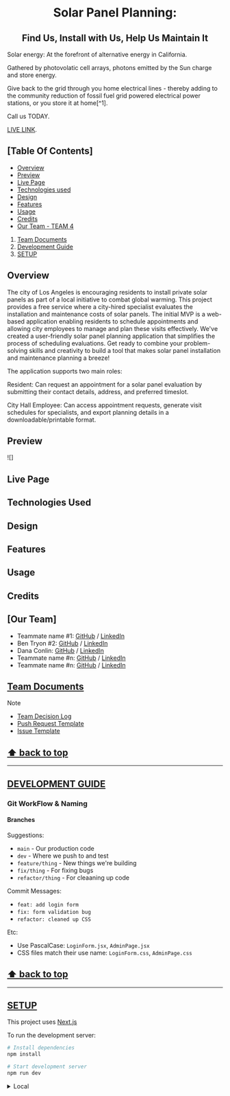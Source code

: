 <h1 align="center">Solar Panel Planning:</h1>
<h2 align="center">Find Us, Install with Us, Help Us Maintain It</h2>

Solar energy: At the forefront of alternative energy in California.

Gathered by photovolatic cell arrays, photons emitted by the Sun charge and store energy.

Give back to the grid through you home electrical lines - thereby adding to the community reduction of fossil fuel grid powered electrical power stations, or you store it at home[^1].

Call us TODAY.

[LIVE LINK](https://github.com/chingu-voyages/v52-tier1-team-04).

## [Table Of Contents]

- [Overview](#overview)
- [Preview](#preview)
- [Live Page](#live-page)
- [Technologies used](#technologies-used)
- [Design](#design)
- [Features](#features)
- [Usage](#usage)
- [Credits](#credits)
- [Our Team - TEAM 4](#our-team)

1. [Team Documents](#3)
1. [Development Guide](#4)
1. [SETUP](#5)

## Overview

The city of Los Angeles is encouraging residents to install private solar panels as part of a local initiative to combat global warming. This project provides a free service where a city-hired specialist evaluates the installation and maintenance costs of solar panels. The initial MVP is a web-based application enabling residents to schedule appointments and allowing city employees to manage and plan these visits effectively. We've created a user-friendly solar panel planning application that simplifies the process of scheduling evaluations. Get ready to combine your problem-solving skills and creativity to build a tool that makes solar panel installation and maintenance planning a breeze!

The application supports two main roles:

Resident: Can request an appointment for a solar panel evaluation by submitting their contact details, address, and preferred timeslot.

City Hall Employee: Can access appointment requests, generate visit schedules for specialists, and export planning details in a downloadable/printable format.

## Preview 

![]

## Live Page

## Technologies Used

## Design

## Features

## Usage

## Credits

## [Our Team]

<a name="types--our_team"></a>

- Teammate name #1: [GitHub](https://github.com/ghaccountname) / [LinkedIn](https://linkedin.com/in/liaccountname)
- Ben Tryon #2: [GitHub](https://github.com/bbbb4tryon) / [LinkedIn]()
- Dana Conlin: [GitHub](https://github.com/dcunivers) / [LinkedIn](https://linkedin.com/in/danacconlin)
- Teammate name #n: [GitHub](https://github.com/ghaccountname) / [LinkedIn](https://linkedin.com/in/liaccountname)
- Teammate name #n: [GitHub](https://github.com/ghaccountname) / [LinkedIn](https://linkedin.com/in/liaccountname)


## [Team Documents](#2)

> [!NOTE]
>
> - [Team Decision Log](./docs/team_decision_log.md)
> - [Push Request Template](.github/PULL_TEMPLATE/pull_request_template.md)
> - [Issue Template](.github/ISSUE_TEMPLATE/task-template.md)


## **[⬆ back to top](#table-of-contents)**

---

## [DEVELOPMENT GUIDE](#3)

### Git WorkFlow & Naming

#### Branches

Suggestions:

- `main` - Our production code
- `dev` - Where we push to and test
- `feature/thing` - New things we're building
- `fix/thing` - For fixing bugs
- `refactor/thing` - For cleaaning up code

Commit Messages:

- `feat: add login form`
- `fix: form validation bug`
- `refactor: cleaned up CSS`

Etc:

- Use PascalCase: `LoginForm.jsx`, `AdminPage.jsx`
- CSS files match their use name: `LoginForm.css`, `AdminPage.css`

## **[⬆ back to top](#table-of-contents)**

---

## [SETUP](#4)

This project uses [Next.js](https://nextjs.org)

To run the development server:

```bash
# Install dependencies
npm install

# Start development server
npm run dev
```

<details>
    <summary>Local</summary>
    <p>Local server address: [http://localhost:3000](http://localhost:3000)</p>
</details>
